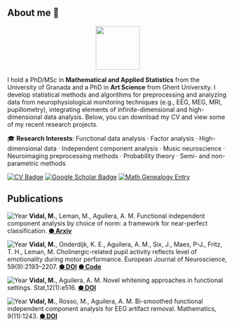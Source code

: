 ## About me 🔭

<div id="header" align="center">
  <img src="https://media.giphy.com/media/M9gbBd9nbDrOTu1Mqx/giphy.gif" width="100"/>
</div>

I hold a PhD/MSc in **Mathematical and Applied Statistics** from the University of Granada and a PhD in **Art Science** from Ghent University. I develop statistical methods and algorithms for preprocessing and analyzing data from neurophysiological monitoring techniques (e.g., EEG, MEG, MRI, pupillometry), integrating elements of infinite-dimensional and high-dimensional data analysis. Below, you can download my CV and view some of my recent research projects.

🎓 **Research Interests**: Functional data analysis · Factor analysis · High-dimensional data · Independent component analysis · Music neuroscience  · Neuroimaging preprocessing methods · Probability theory · Semi- and non-parametric methods

[![CV Badge](https://img.shields.io/badge/View_CV-lightgrey?style=for-the-badge&logo=readme&logoColor=white)](https://nbviewer.org/github/marcvidalbadia/marcvidalbadia.github.io/blob/main/DOCS/cv.pdf)
[![Google Scholar Badge](https://img.shields.io/badge/Google_Scholar-lightgrey?style=for-the-badge&logo=google-scholar&logoColor=white)](https://scholar.google.com/citations?hl=en&user=_uAst7QAAAAJ)
[![Math Genealogy Entry](https://img.shields.io/badge/Math_Genealogy-lightgrey?style=for-the-badge&logo=graduation-cap&logoColor=white)](https://www.mathgenealogy.org/id.php?id=321807)

## Publications
![Year](https://img.shields.io/badge/-2024-grey?style=flat-square&labelColor=grey) **Vidal, M.**, Leman, M., Aguilera, A. M. Functional independent component analysis by choice of norm: a framework for near-perfect classification. **[⬢ Arxiv](https://arxiv.org/abs/2412.17971)**

![Year](https://img.shields.io/badge/-2024-grey?style=flat-square&labelColor=grey) **Vidal, M.**, Onderdijk, K. E., Aguilera, A. M., Six, J., Maes, P-J., Fritz, T. H., Leman, M. Cholinergic-related pupil activity reflects level of emotionality during motor performance. European Journal of Neuroscience, 59(9):2193–2207. **[⬢ DOI](https://doi.org/10.1111/ejn.15998)** **[⬢ Code](https://github.com/marcvidalbadia/pupil-turbulence-removal)** 

![Year](https://img.shields.io/badge/-2022-grey?style=flat-square&labelColor=grey) **Vidal, M.**, Aguilera, A. M. Novel whitening approaches in functional settings. Stat,12(1):e516. **[⬢ DOI](https://doi.org/10.1002/sta4.516)**

![Year](https://img.shields.io/badge/-2021-grey?style=flat-square&labelColor=grey) **Vidal, M.**, Rosso, M., Aguilera, A. M. Bi-smoothed functional independent component analysis for EEG artifact removal. Mathematics, 9(11):1243. **[⬢ DOI](https://doi.org/10.3390/math9111243)**
